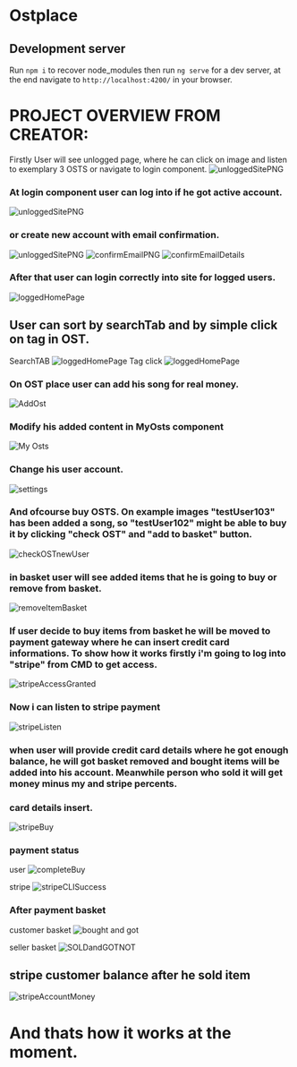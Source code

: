 # Ostplace

## Development server
Run `npm i` to recover node_modules then run `ng serve` for a dev server, at the end navigate to `http://localhost:4200/` in your browser.

# PROJECT OVERVIEW FROM CREATOR:
Firstly User will see unlogged page, where he can click on image and listen to exemplary 3 OSTS or navigate to login component.
<img src='www/unlogged.png' alt='unloggedSitePNG'/>

### At login component user can log into if he got active account.
<img src='www/login.png' alt='unloggedSitePNG'/>

### or create new account with email confirmation.
<img src='www/register.png' alt='unloggedSitePNG'/>
<img src='www/confirmEmailPNG.png' alt='confirmEmailPNG'/>
<img src='www/confirmEmailDetails.png' alt='confirmEmailDetails'/>

### After that user can login correctly into site for logged users.
<img src='www/loggedHomePage.png' alt='loggedHomePage'/>

## User can sort by searchTab and by simple click on tag in OST.
SearchTAB
<img src='www/mainPageSearch.png' alt='loggedHomePage'/>
Tag click
<img src='www/loggedPageSearchTag.png' alt='loggedHomePage'/>

### On OST place user can add his song for real money.
<img src='www/AddOst.png' alt='AddOst'/>

### Modify his added content in MyOsts component
<img src='www/My Osts.png' alt='My Osts'/>

### Change his user account.
<img src='www/settings.png' alt='settings'/>

### And ofcourse buy OSTS. On example images "testUser103" has been added a song, so "testUser102" might be able to buy it by clicking "check OST" and "add to basket" button.
<img src='www/checkOSTnewUser.png' alt='checkOSTnewUser'/>

### in basket user will see added items that he is going to buy or remove from basket.
<img src='www/basketDelete.png' alt='removeItemBasket'/>

### If user decide to buy items from basket he will be moved to payment gateway where he can insert credit card informations. To show how it works firstly i'm going to log into "stripe" from CMD to get access.
<img src='www/stripeAccessGranted.png' alt='stripeAccessGranted'/>

### Now i can listen to stripe payment
<img src='www/stripe listen.png' alt='stripeListen'/>

### when user will provide credit card details where he got enough balance, he will got basket removed and bought items will be added into his account. Meanwhile person who sold it will get money minus my and stripe percents.

### card details insert.
<img src='www/stripeBuy.png' alt='stripeBuy'/>

### payment status
user
<img src='www/completeBuy.png' alt='completeBuy'/>

stripe
<img src='www/stripeCLISuccess.png' alt='stripeCLISuccess'/>

### After payment basket
customer basket
<img src='www/bought and got.png' alt='bought and got'/>

seller basket
<img src='www/SOLDandGOTNOT.png' alt='SOLDandGOTNOT'/>

## stripe customer balance after he sold item
<img src='www/stripeAccountMoney.png' alt='stripeAccountMoney'/>

# And thats how it works at the moment.

